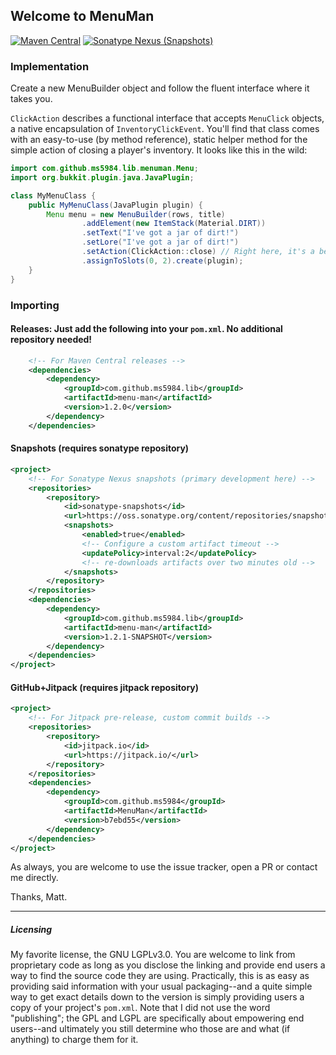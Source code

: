## Welcome to MenuMan
[![Maven Central](https://img.shields.io/maven-central/v/com.github.ms5984.lib/menu-man)](https://oss.sonatype.org/#nexus-search;gav~com.github.ms5984.lib~menu-man~~~)
[![Sonatype Nexus (Snapshots)](https://img.shields.io/nexus/s/com.github.ms5984.lib/menu-man?server=https%3A%2F%2Foss.sonatype.org)](https://oss.sonatype.org/#nexus-search;gav~com.github.ms5984.lib~menu-man~~~)

### Implementation
Create a new MenuBuilder object and follow the fluent interface where it takes you.

`ClickAction` describes a functional interface that accepts `MenuClick` objects,
a native encapsulation of `InventoryClickEvent`. You'll find that class comes with
an easy-to-use (by method reference), static helper method for the simple action of
closing a player's inventory. It looks like this in the wild:

```java
import com.github.ms5984.lib.menuman.Menu;
import org.bukkit.plugin.java.JavaPlugin;

class MyMenuClass {
    public MyMenuClass(JavaPlugin plugin) {
        Menu menu = new MenuBuilder(rows, title)
                .addElement(new ItemStack(Material.DIRT))
                .setText("I've got a jar of dirt!")
                .setLore("I've got a jar of dirt!")
                .setAction(ClickAction::close) // Right here, it's a beaut.
                .assignToSlots(0, 2).create(plugin);
    }
}
```

### Importing
#### Releases: Just add the following into your `pom.xml`. No additional repository needed!
```xml
    <!-- For Maven Central releases -->
    <dependencies>
        <dependency>
            <groupId>com.github.ms5984.lib</groupId>
            <artifactId>menu-man</artifactId>
            <version>1.2.0</version>
        </dependency>
    </dependencies>
```
#### Snapshots (requires sonatype repository)
```xml
<project>
    <!-- For Sonatype Nexus snapshots (primary development here) -->
    <repositories>
        <repository>
            <id>sonatype-snapshots</id>
            <url>https://oss.sonatype.org/content/repositories/snapshots/</url>
            <snapshots>
                <enabled>true</enabled>
                <!-- Configure a custom artifact timeout -->
                <updatePolicy>interval:2</updatePolicy>
                <!-- re-downloads artifacts over two minutes old -->
            </snapshots>
        </repository>
    </repositories>
    <dependencies>
        <dependency>
            <groupId>com.github.ms5984.lib</groupId>
            <artifactId>menu-man</artifactId>
            <version>1.2.1-SNAPSHOT</version>
        </dependency>
    </dependencies>
</project>
```
#### GitHub+Jitpack (requires jitpack repository)
```xml
<project>
    <!-- For Jitpack pre-release, custom commit builds -->
    <repositories>
        <repository>
            <id>jitpack.io</id>
            <url>https://jitpack.io/</url>
        </repository>
    </repositories>
    <dependencies>
        <dependency>
            <groupId>com.github.ms5984</groupId>
            <artifactId>MenuMan</artifactId>
            <version>b7ebd55</version>
        </dependency>
    </dependencies>
</project>
```

As always, you are welcome to use the issue tracker, open a PR or contact me directly.

Thanks, Matt.



---
##### Licensing
My favorite license, the GNU LGPLv3.0. You are welcome to link from proprietary code as
long as you disclose the linking and provide end users a way to find the source code
they are using. Practically, this is as easy as providing said information with your
usual packaging--and a quite simple way to get exact details down to the version is
simply providing users a copy of your project's `pom.xml`. Note that I did not use
the word "publishing"; the GPL and LGPL are specifically about empowering end users--and
ultimately you still determine who those are and what (if anything) to charge them for
it.
